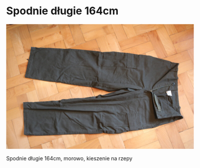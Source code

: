 # Spodnie długie 164cm

<img src="spodnie-dlugie-164.jpg">

Spodnie długie 164cm, morowo, kieszenie na rzepy
